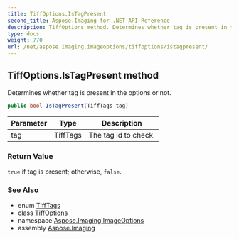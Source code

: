 ```yaml
---
title: TiffOptions.IsTagPresent
second_title: Aspose.Imaging for .NET API Reference
description: TiffOptions method. Determines whether tag is present in the options or not
type: docs
weight: 770
url: /net/aspose.imaging.imageoptions/tiffoptions/istagpresent/
---
```

## TiffOptions.IsTagPresent method

Determines whether tag is present in the options or not.

```csharp
public bool IsTagPresent(TiffTags tag)
```

| Parameter | Type | Description |
| --- | --- | --- |
| tag | TiffTags | The tag id to check. |

### Return Value

`true` if tag is present; otherwise, `false`.

### See Also

* enum [TiffTags](../../../aspose.imaging.fileformats.tiff.enums/tifftags/)
* class [TiffOptions](../)
* namespace [Aspose.Imaging.ImageOptions](../../tiffoptions/)
* assembly [Aspose.Imaging](../../../)


